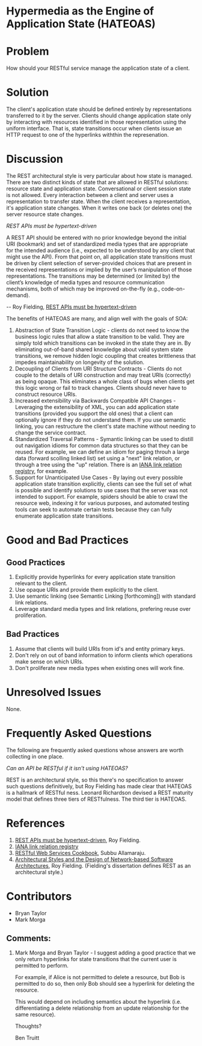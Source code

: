 # Hypermedia as the Engine of Application State (HATEOAS)

# Problem

How should your RESTful service manage the application state of a client.

# Solution

The client's application state should be defined entirely by representations transferred to it by the server. Clients should change application state only by interacting with resources identified in those representation using the uniform interface. That is, state transitions occur when clients issue an HTTP request to one of the hyperlinks withthin the represenation.

# Discussion

The REST architectural style is very particular about how state is managed. There are two distinct kinds of state that are allowed in RESTful solutions: resource state and application state. Conversational or client session state is not allowed. Every interaction between a client and server uses a representation to transfer state. When the client receives a representation, it's application state changes. When it writes one back (or deletes one) the server resource state changes.

*REST APIs must be hypertext-driven*

A REST API should be entered with no prior knowledge beyond the initial URI (bookmark) and set of standardized media types that are appropriate for the intended audience (i.e., expected to be understood by any client that might use the API). From that point on, all application state transitions must be driven by client selection of server-provided choices that are present in the received representations or implied by the user’s manipulation of those representations. The transitions may be determined (or limited by) the client’s knowledge of media types and resource communication mechanisms, both of which may be improved on-the-fly (e.g., code-on-demand).

-- Roy Fielding, [REST APIs must be hypertext-driven](http://roy.gbiv.com/untangled/2008/rest-apis-must-be-hypertext-driven)

The benefits of HATEOAS are many, and align well with the goals of SOA:

1.  Abstraction of State Transition Logic - clients do not need to know the business logic rules that allow a state transition to be valid. They are simply told which transitions can be invoked in the state they are in. By eliminating out-of-band shared knowledge about valid system state transitions, we remove hidden logic coupling that creates brittleness that impedes maintainability on longevity of the solution.
2.  Decoupling of Clients from URI Structure Contracts - Clients do not couple to the details of URI construction and may treat URIs (correctly) as being opaque. This eliminates a whole class of bugs when clients get this logic wrong or fail to track changes. Clients should never have to construct resource URIs.
3.  Increased extensibility via Backwards Compatible API Changes - Leveraging the extensibility of XML, you can add application state transitions (provided you support the old ones) that a client can optionally ignore if they do not understand them. If you use semantic linking, you can restructure the client's state machine without needing to change the service contract.
4.  Standardized Traversal Patterns - Symantic linking can be used to distill out navigation idioms for common data structures so that they can be reused. For example, we can define an idiom for paging throuh a large data (forward scolling linked list) set using a "next" link relation, or through a tree using the "up" relation. There is an [IANA link relation registry](http://www.iana.org/assignments/link-relations/link-relations.xhtml), for example.
5.  Support for Unanticipated Use Cases - By laying out every possible application state transition explicitly, clients can see the full set of what is possible and identify solutions to use cases that the server was not intended to support. For example, spiders should be able to crawl the resource web, indexing it for various purposes, and automated testing tools can seek to automate certain tests because they can fully enumerate application state transitions.

# Good and Bad Practices

## Good Practices

1.  Explicitly provide hyperlinks for every application state transition relevant to the client.
2.  Use opaque URIs and provide them explicitly to the client.
3.  Use semantic linking (see Semantic Linking [forthcoming]) with standard link relations.
4.  Leverage standard media types and link relations, prefering reuse over proliferation.

## Bad Practices

1.  Assume that clients will build URIs from id's and entity primary keys.
2.  Don't rely on out of band information to inform clients which operations make sense on which URIs.
3.  Don't proliferate new media types when existing ones will work fine.

# Unresolved Issues

None.

# Frequently Asked Questions

The following are frequently asked questions whose answers are worth collecting in one place.

*Can an API be RESTful if it isn't using HATEOAS?*

REST is an architectural style, so this there's no specification to answer such questions definitively, but Roy Fielding has made clear that HATEOAS is a hallmark of RESTful ness. Leonard Richardson devised a REST maturity model that defines three tiers of RESTfulness. The third tier is HATEOAS.

# References

1.  [REST APIs must be hypertext-driven](http://roy.gbiv.com/untangled/2008/rest-apis-must-be-hypertext-driven), Roy Fielding.
2.  [IANA link relation registry](http://www.iana.org/assignments/link-relations/link-relations.xhtml)
3.  [RESTful Web Services Cookbook](http://search.safaribooksonline.com/9780596809140), Subbu Allamaraju.
4.  [Architectural Styles and the Design of Network-based Software Architectures](http://www.ics.uci.edu/~fielding/pubs/dissertation/top.htm), Roy Fielding. (Fielding's dissertation defines REST as an architectural style.)

# Contributors

* Bryan Taylor
* Mark Morga

## Comments:

1. Mark Morga and Bryan Taylor - I suggest adding a good practice that we only return hyperlinks for state transitions that the current user is permitted to perform.

    For example, if Alice is not permitted to delete a resource, but Bob is permitted to do so, then only Bob should see a hyperlink for deleting the resource.

    This would depend on including semantics about the hyperlink (i.e. differentiating a delete relationship from an update relationship for the same resource).

    Thoughts?

    Ben Truitt
